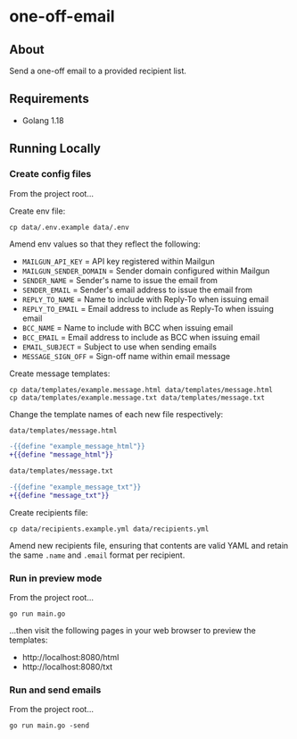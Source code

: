 # one-off-email

## About

Send a one-off email to a provided recipient list.

## Requirements

* Golang 1.18

## Running Locally

### Create config files

From the project root...

Create env file:

```
cp data/.env.example data/.env
```

Amend env values so that they reflect the following:

* `MAILGUN_API_KEY` = API key registered within Mailgun
* `MAILGUN_SENDER_DOMAIN` = Sender domain configured within Mailgun
* `SENDER_NAME` = Sender's name to issue the email from
* `SENDER_EMAIL` = Sender's email address to issue the email from
* `REPLY_TO_NAME` = Name to include with Reply-To when issuing email
* `REPLY_TO_EMAIL` = Email address to include as Reply-To when issuing email
* `BCC_NAME` = Name to include with BCC when issuing email
* `BCC_EMAIL` = Email address to include as BCC when issuing email
* `EMAIL_SUBJECT` = Subject to use when sending emails️
* `MESSAGE_SIGN_OFF` = Sign-off name within email message

Create message templates:

```
cp data/templates/example.message.html data/templates/message.html
cp data/templates/example.message.txt data/templates/message.txt
```

Change the template names of each new file respectively:

```diff
data/templates/message.html

-{{define "example_message_html"}}
+{{define "message_html"}}
```

```diff
data/templates/message.txt

-{{define "example_message_txt"}}
+{{define "message_txt"}}
```

Create recipients file:

```
cp data/recipients.example.yml data/recipients.yml
```

Amend new recipients file, ensuring that contents are valid YAML and retain the same `.name` and `.email` format per recipient.

### Run in preview mode

From the project root...

```
go run main.go
```

...then visit the following pages in your web browser to preview the templates:
* http://localhost:8080/html
* http://localhost:8080/txt

### Run and send emails

From the project root...

```
go run main.go -send
```
